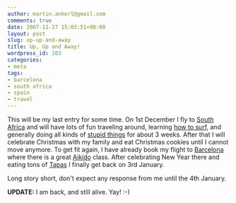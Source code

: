```yaml
---
author: martin.ankerl@gmail.com
comments: true
date: 2007-11-27 15:03:51+00:00
layout: post
slug: up-up-and-away
title: Up, Up and Away!
wordpress_id: 103
categories:
- meta
tags:
- barcelona
- south africa
- spain
- travel
---
```


This will be my last entry for some time. On 1st December I fly to [South Africa](http://www.southafrica.net/) and will have lots of fun traveling around, learning [how to surf](http://euroross.blogspot.com/Wipeout.jpg), and generally doing all kinds of [stupid things](http://www.youtube.com/watch?v=h1FivamFXms) for about 3 weeks. After that I will celebrate Christmas with my family and eat Christmas cookies until I cannot move anymore. To get fit again, I have already book my flight to [Barcelona](http://www.barcelona.com/) where there is a great [Aikido](http://aikidoschule.at/was-ist-aikido/) class. After celebrating New Year there and eating tons of [Tapas](http://www.wholefoodsmarket.com/recipes/kitchentips/tapas.html) I finally get back on 3rd January.

Long story short, don't expect any response from me until the 4th January.

**UPDATE:**
I am back, and still alive. Yay! :-)

